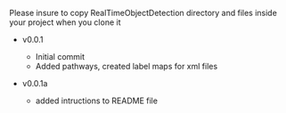 Please insure to copy RealTimeObjectDetection directory and files inside your project when you clone it

+ v0.0.1
    - Initial commit
    - Added pathways, created label maps for xml files

+ v0.0.1a
    - added intructions to README file